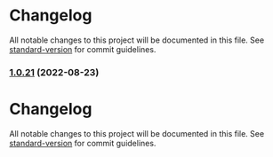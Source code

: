 # Changelog

All notable changes to this project will be documented in this file. See [standard-version](https://github.com/conventional-changelog/standard-version) for commit guidelines.

### [1.0.21](https://github.com/ismufang/v3-use/compare/v1.0.20...v1.0.21) (2022-08-23)

# Changelog

All notable changes to this project will be documented in this file. See [standard-version](https://github.com/conventional-changelog/standard-version) for commit guidelines.
